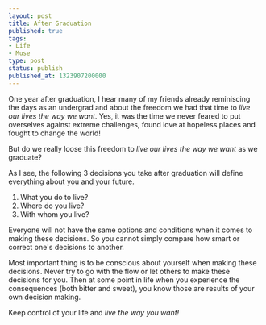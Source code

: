 ```yaml
---
layout: post
title: After Graduation
published: true
tags:
- Life
- Muse
type: post
status: publish
published_at: 1323907200000
---
```


One year after graduation, I hear many of my friends already reminiscing the days as an undergrad and about the freedom we had that time to *live our lives the way we want*.
Yes, it was the time we never feared to put overselves against extreme challenges, found love at hopeless places and fought to change the world!

But do we really loose this freedom to *live our lives the way we want* as we graduate?

As I see, the following 3 decisions you take after graduation will define everything about you and your future.

1. What you do to live?
2. Where do you live?
3. With whom you live?

Everyone will not have the same options and conditions when it comes to making these decisions. So you cannot simply compare how smart or correct one's decisions to another.

Most important thing is to be conscious about yourself when making these decisions. Never try to go with the flow or let others to make these decisions for you.
Then at some point in life when you experience the consequences (both bitter and sweet), you know those are results of your own decision making.

Keep control of your life and *live the way you want!*
